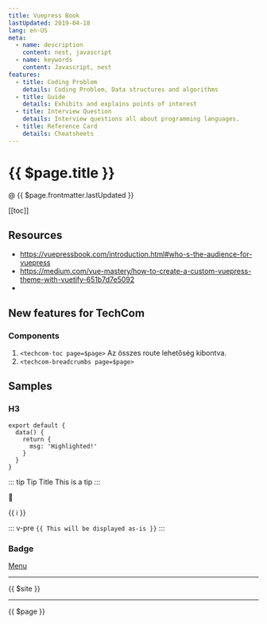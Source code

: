 ```yaml
---
title: Vuepress Book
lastUpdated: 2019-04-18
lang: en-US
meta:
  - name: description
    content: nest, javascript
  - name: keywords
    content: Javascript, nest
features:
  - title: Coding Problem
    details: Coding Problem, Data structures and algorithms
  - title: Guide
    details: Exhibits and explains points of interest
  - title: Interview Question
    details: Interview questions all about programming languages.
  - title: Reference Card
    details: Cheatsheets
---
```


# {{ $page.title }}

@
{{ $page.frontmatter.lastUpdated }}

[[toc]]

## Resources

- <https://vuepressbook.com/introduction.html#who-s-the-audience-for-vuepress>
- <https://medium.com/vue-mastery/how-to-create-a-custom-vuepress-theme-with-vuetify-651b7d7e5092>
-

## New features for TechCom

### Components

1. `<techcom-toc page=$page>`
    Az összes route lehetőség kibontva.
1. `<techcom-breadcrumbs page=$page>`


## Samples

### H3

```javascript{4}
export default {
  data() {
    return {
      msg: 'Highlighted!'
    }
  }
}
```

::: tip Tip Title
This is a tip
:::

:tiger:

<span v-for="i in 3">{{ i }} </span>

::: v-pre
`{{ This will be displayed as-is }}`
:::

### Badge <Badge text="beta" type="warn"/> <Badge text="0.10.1+"/>

[Menu](/menu/)

---

{{ $site }}

---

{{ $page }}
